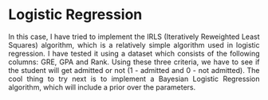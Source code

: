 # Logistic Regression

<section>
    <p align="justify"> In this case, I have tried to implement the IRLS (Iteratively Reweighted Least Squares) algorithm, which is a relatively simple algorithm used in logistic regression. I have tested it using a dataset which consists of the following columns: GRE, GPA and Rank. Using these three criteria, we have to see if the student will get admitted or not (1 - admitted and 0 - not admitted). The cool thing to try next is to implement a Bayesian Logistic Regression algorithm, which will include a prior over the parameters.</p>